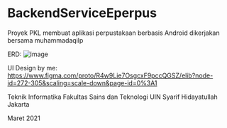 # BackendServiceEperpus

Proyek PKL membuat aplikasi perpustakaan berbasis Android
dikerjakan bersama muhammadaqilp

ERD:
![image](https://github.com/chamut/BackendServiceEperpus/assets/55619918/639fa9fe-b482-4c8b-9460-0417fd5061e7)


UI Design by me:
https://www.figma.com/proto/R4w9Lie7OsgcxF9pccQGSZ/elib?node-id=272-305&scaling=scale-down&page-id=0%3A1


Teknik Informatika
Fakultas Sains dan Teknologi UIN Syarif Hidayatullah Jakarta


Maret 2021
